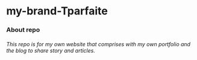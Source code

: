 # my-brand-Tparfaite

### About repo 
###### This repo is for my own website that comprises with my own portfolio and the blog to share story and articles.
